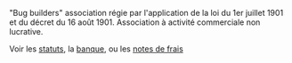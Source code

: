 "Bug builders" association régie par l'application de la loi du 1er juillet 1901
et du décret du 16 août 1901. Association à activité commerciale non lucrative.

Voir les [statuts](Statuts.md), la [banque](Banque.html), ou les [notes de frais](Note_de_frais.html)
